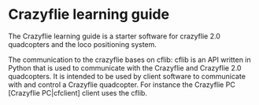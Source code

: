 # Crazyflie learning guide

The Crazyflie learning guide is a starter software for crazyflie 2.0 quadcopters and the loco positioning system.

The communication to the crazyflie bases on cflib:
cflib is an API written in Python that is used to communicate with the Crazyflie
and Crazyflie 2.0 quadcopters. It is intended to be used by client software to
communicate with and control a Crazyflie quadcopter. For instance the Crazyflie PC [Crazyflie PC|cfclient] client uses the cflib.

[cfclient]: https://www.github.com/bitcraze/crazyflie-clients-python
